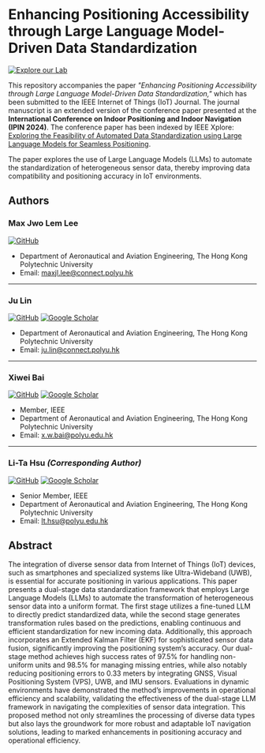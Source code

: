 # Enhancing Positioning Accessibility through Large Language Model-Driven Data Standardization

[![Explore our Lab](https://img.shields.io/badge/Explore-PolyU_IPN_Lab-red)](https://www.polyu.edu.hk/aae/ipn-lab/us/index.html)

This repository accompanies the paper *"Enhancing Positioning Accessibility through Large Language Model-Driven Data Standardization,"* which has been submitted to the IEEE Internet of Things (IoT) Journal. The journal manuscript is an extended version of the conference paper presented at the **International Conference on Indoor Positioning and Indoor Navigation (IPIN 2024)**. The conference paper has been indexed by IEEE Xplore: [Exploring the Feasibility of Automated Data Standardization using Large Language Models for Seamless Positioning](https://ieeexplore.ieee.org/abstract/document/10786123).

The paper explores the use of Large Language Models (LLMs) to automate the standardization of heterogeneous sensor data, thereby improving data compatibility and positioning accuracy in IoT environments.

## Authors

### Max Jwo Lem Lee
[![GitHub](https://img.shields.io/badge/GitHub-@maxystory-green)](https://github.com/maxystory)
- Department of Aeronautical and Aviation Engineering, The Hong Kong Polytechnic University
- Email: [maxjl.lee@connect.polyu.hk](mailto:maxjl.lee@connect.polyu.hk)

---

### Ju Lin
[![GitHub](https://img.shields.io/badge/GitHub-@thorkee-green)](https://github.com/thorkee) [![Google Scholar](https://img.shields.io/badge/Google%20Scholar-Profile-blue)](https://scholar.google.com/citations?view_op=list_works&hl=en)
- Department of Aeronautical and Aviation Engineering, The Hong Kong Polytechnic University
- Email: [ju.lin@connect.polyu.hk](mailto:ju.lin@connect.polyu.hk)

---

### Xiwei Bai
[![GitHub](https://img.shields.io/badge/GitHub-@baaixw-green)](https://github.com/baaixw) [![Google Scholar](https://img.shields.io/badge/Google%20Scholar-Profile-blue)](https://scholar.google.com.hk/citations?user=bnTJHXYAAAAJ&hl=en)
- Member, IEEE
- Department of Aeronautical and Aviation Engineering, The Hong Kong Polytechnic University
- Email: [x.w.bai@polyu.edu.hk](mailto:x.w.bai@polyu.edu.hk)

---

### Li-Ta Hsu *(Corresponding Author)*
[![GitHub](https://img.shields.io/badge/GitHub-@qmohsu-green)](https://github.com/qmohsu) [![Google Scholar](https://img.shields.io/badge/Google%20Scholar-Profile-blue)](https://scholar.google.com.hk/citations?user=GxfOCUMAAAAJ&hl=en)
- Senior Member, IEEE
- Department of Aeronautical and Aviation Engineering, The Hong Kong Polytechnic University
- Email: [lt.hsu@polyu.edu.hk](mailto:lt.hsu@polyu.edu.hk)

## Abstract

The integration of diverse sensor data from Internet of Things (IoT) devices, such as smartphones and specialized systems like Ultra-Wideband (UWB), is essential for accurate positioning in various applications. This paper presents a dual-stage data standardization framework that employs Large Language Models (LLMs) to automate the transformation of heterogeneous sensor data into a uniform format. The first stage utilizes a fine-tuned LLM to directly predict standardized data, while the second stage generates transformation rules based on the predictions, enabling continuous and efficient standardization for new incoming data. Additionally, this approach incorporates an Extended Kalman Filter (EKF) for sophisticated sensor data fusion, significantly improving the positioning system’s accuracy. Our dual-stage method achieves high success rates of 97.5% for handling non-uniform units and 98.5% for managing missing entries, while also notably reducing positioning errors to 0.33 meters by integrating GNSS, Visual Positioning System (VPS), UWB, and IMU sensors. Evaluations in dynamic environments have demonstrated the method’s improvements in operational efficiency and scalability, validating the effectiveness of the dual-stage LLM framework in navigating the complexities of sensor data integration. This proposed method not only streamlines the processing of diverse data types but also lays the groundwork for more robust and adaptable IoT navigation solutions, leading to marked enhancements in positioning accuracy and operational efficiency.
